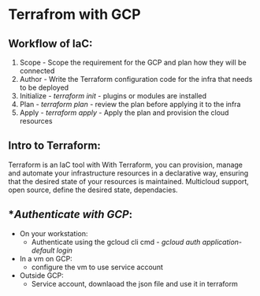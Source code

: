 # **Terrafrom with GCP**

## **Workflow of IaC**:
1. Scope - Scope the requirement for the GCP and plan how they will be connected
1. Author - Write the Terraform configuration code for the infra that needs to be deployed
1. Initialize - *terraform init* - plugins or modules are installed 
1. Plan - *terraform plan* - review the plan before applying it to the infra
1. Apply - *terraform apply* - Apply the plan and provision the cloud resources

## **Intro to Terraform**:
Terraform is an IaC tool with With Terraform, you can provision, manage and automate your infrastructure resources in a declarative way, ensuring that the desired state of your resources is maintained.
Multicloud support, open source, define the desired state, dependacies.

## **Authenticate with GCP*:
- On your workstation:
  - Authenticate using the gcloud cli cmd - *gcloud auth application-default login*
- In a vm on GCP:
  - configure the vm to use service account
- Outside GCP:
  - Service account, downlaoad the json file and use it in terraform
  
 
